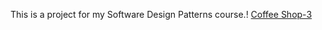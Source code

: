 This is a project for my Software Design Patterns course.!
[Coffee Shop-3](https://user-images.githubusercontent.com/43591391/206931699-f4d2585c-36c1-4efb-84fa-1b2936f6c62b.jpg)
